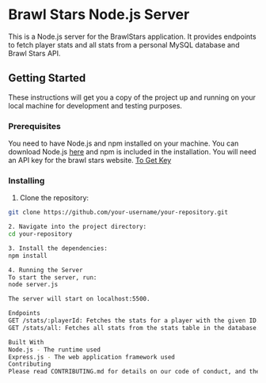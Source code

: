 # Brawl Stars Node.js Server

This is a Node.js server for the BrawlStars application. It provides endpoints to fetch player stats and all stats from a personal MySQL database and Brawl Stars API.

## Getting Started

These instructions will get you a copy of the project up and running on your local machine for development and testing purposes.

### Prerequisites

You need to have Node.js and npm installed on your machine. You can download Node.js [here](https://nodejs.org/en/download/) and npm is included in the installation. You will need an API key for the brawl stars website. [To Get Key](https://developer.brawlstars.com/#/getting-started)

### Installing

1. Clone the repository:

```bash
git clone https://github.com/your-username/your-repository.git

2. Navigate into the project directory:
cd your-repository

3. Install the dependencies:
npm install

4. Running the Server
To start the server, run:
node server.js

The server will start on localhost:5500.

Endpoints
GET /stats/:playerId: Fetches the stats for a player with the given ID.
GET /stats/all: Fetches all stats from the stats table in the database.

Built With
Node.js - The runtime used
Express.js - The web application framework used
Contributing
Please read CONTRIBUTING.md for details on our code of conduct, and the process for submitting pull requests to us.
